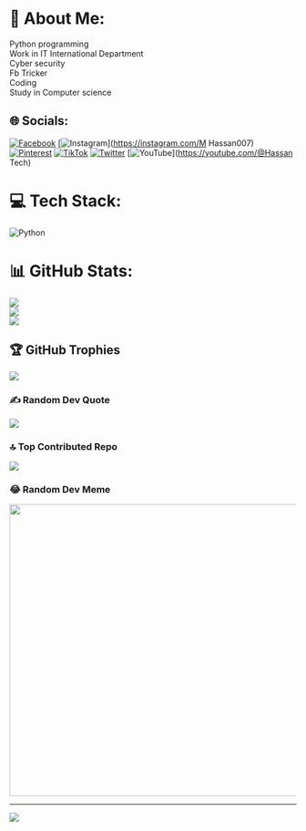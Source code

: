 # 💫 About Me:
Python programming<br>Work in IT International Department<br>Cyber security<br>Fb Tricker<br>Coding <br>Study in Computer science 


## 🌐 Socials:
[![Facebook](https://img.shields.io/badge/Facebook-%231877F2.svg?logo=Facebook&logoColor=white)](https://facebook.com/https://www.facebook.com/Pr0fessionalTrickEr007?mibextid=ZbWKwL) [![Instagram](https://img.shields.io/badge/Instagram-%23E4405F.svg?logo=Instagram&logoColor=white)](https://instagram.com/M Hassan007) [![Pinterest](https://img.shields.io/badge/Pinterest-%23E60023.svg?logo=Pinterest&logoColor=white)](https://pinterest.com/MHKING) [![TikTok](https://img.shields.io/badge/TikTok-%23000000.svg?logo=TikTok&logoColor=white)](https://tiktok.com/@mr_hassan786) [![Twitter](https://img.shields.io/badge/Twitter-%231DA1F2.svg?logo=Twitter&logoColor=white)](https://twitter.com/KINGCYBER777) [![YouTube](https://img.shields.io/badge/YouTube-%23FF0000.svg?logo=YouTube&logoColor=white)](https://youtube.com/@Hassan Tech) 

# 💻 Tech Stack:
![Python](https://img.shields.io/badge/python-3670A0?style=for-the-badge&logo=python&logoColor=ffdd54)
# 📊 GitHub Stats:
![](https://github-readme-stats.vercel.app/api?username=Mhking897&theme=tokyonight&hide_border=false&include_all_commits=true&count_private=true)<br/>
![](https://github-readme-streak-stats.herokuapp.com/?user=Mhking897&theme=tokyonight&hide_border=false)<br/>
![](https://github-readme-stats.vercel.app/api/top-langs/?username=Mhking897&theme=tokyonight&hide_border=false&include_all_commits=true&count_private=true&layout=compact)

## 🏆 GitHub Trophies
![](https://github-profile-trophy.vercel.app/?username=Mhking897&theme=algolia&no-frame=false&no-bg=true&margin-w=4)

### ✍️ Random Dev Quote
![](https://quotes-github-readme.vercel.app/api?type=vetical&theme=radical)

### 🔝 Top Contributed Repo
![](https://github-contributor-stats.vercel.app/api?username=Mhking897&limit=5&theme=dark&combine_all_yearly_contributions=true)

### 😂 Random Dev Meme
<img src="https://rm.up.railway.app/" width="512px"/>

---
[![](https://visitcount.itsvg.in/api?id=Mhking897&icon=0&color=0)](https://visitcount.itsvg.in)

<!-- Proudly created with GPRM ( https://gprm.itsvg.in ) -->
